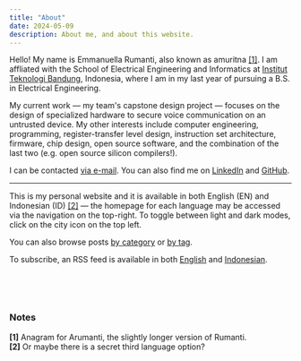 ```yaml
---
title: "About"
date: 2024-05-09
description: About me, and about this website.
---
```


Hello! My name is Emmanuella Rumanti, also known as amuritna [\[1\]](#notes). I am affliated with the School of Electrical Engineering and Informatics at [Institut Teknologi Bandung](https://en.wikipedia.org/wiki/Bandung_Institute_of_Technology), Indonesia, where I am in my last year of pursuing a B.S. in Electrical Engineering.

My current work  — my team's capstone design project — focuses on the design of specialized hardware to secure voice communication on an untrusted device. My other interests include computer engineering, programming, register-transfer level design, instruction set architecture, firmware, chip design, open source software, and the combination of the last two (e.g. open source silicon compilers!). 

I can be contacted [via e-mail](mailto:amuritna@gmail.com). You can also find me on [LinkedIn](https://linkedin.com/in/emmanuella-rumanti/) and [GitHub](https://github.com/amuritna/).

---

This is my personal website and it is available in both English (EN) and Indonesian (ID) [\[2\]](#notes) — the homepage for each language may be accessed via the navigation on the top-right. To toggle between light and dark modes, click on the city icon on the top left.

You can also browse posts [by category](/categories/) or [by tag](/tags/).

To subscribe, an RSS feed is available in both [English](/index.xml) and [Indonesian](/id/index.xml).
&nbsp;

&nbsp;

&nbsp;

### Notes

**[1]** Anagram for Arumanti, the slightly longer version of Rumanti.  
**[2]** Or maybe there is a secret third language option?

&nbsp;
